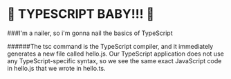 :notebook: TYPESCRIPT BABY!!! :notebook:
=======================

###I'm a nailer, so i'm gonna nail the basics of TypeScript


######The tsc command is the TypeScript compiler, and it immediately generates a new file called hello.js. Our TypeScript application does not use any TypeScript-specific syntax, so we see the same exact JavaScript code in hello.js that we wrote in hello.ts.
